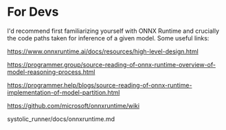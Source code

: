# For Devs

I'd recommend first familiarizing yourself with ONNX Runtime and crucially the code paths taken for inference of a given model. Some useful links:

https://www.onnxruntime.ai/docs/resources/high-level-design.html

https://programmer.group/source-reading-of-onnx-runtime-overview-of-model-reasoning-process.html

https://programmer.help/blogs/source-reading-of-onnx-runtime-implementation-of-model-partition.html

https://github.com/microsoft/onnxruntime/wiki

systolic_runner/docs/onnxruntime.md
